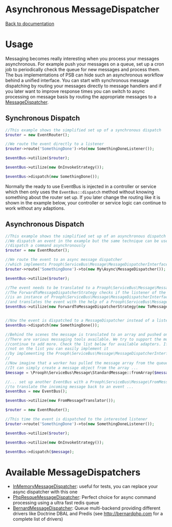 Asynchronous MessageDispatcher
==============================

[Back to documentation](../README.md#documentation)

# Usage

Messaging becomes really interesting when you process your messages asynchronous. For example push your messages on a queue,
set up a cron job to periodically check the queue for new messages and process them. The bus implementations of PSB can
hide such an asynchronous workflow behind a unified interface. You can start with synchronous message dispatching by
routing your messages directly to message handlers and if you later want to improve response times you can switch to
async processing on message basis by routing the appropriate messages to a [MessageDispatcher](../src/Prooph/ServiceBus/Message/MessageDispatcherInterface.php).

## Synchronous Dispatch
```php
//This example shows the simplified set up of a synchronous dispatch
$router = new EventRouter();

//We route the event directly to a listener
$router->route('SomethingDone')->to(new SomethingDoneListener());

$eventBus->utilize($router);

$eventBus->utilize(new OnInvokeStrategy());

$eventBus->dispatch(new SomethingDone());
```

Normally the ready to use EventBus is injected in a controller or service which then only uses the `EventBus::dispatch`
method without knowing something about the router set up. If you later change the routing like it is shown in the example below,
your controller or service logic can continue to work without any adaptions.

## Asynchronous Dispatch
```php
//This example shows the simplified set up of an asynchronous dispatch
//We dispatch an event in the example but the same technique can be used to
//dispatch a command asynchronously
$router = new EventRouter();

//We route the event to an async message dispatcher
//which implements Prooph\ServiceBus\Message\MessageDispatcherInterface
$router->route('SomethingDone')->to(new My\Async\MessageDispatcher());

$eventBus->utilize($router);

//The event needs to be translated to a Prooph\ServiceBus\Message\MessageInterface
//The ForwardToMessageDispatcherStrategy checks if the listener of the event
//is an instance of Prooph\ServiceBus\Message\MessageDispatcherInterface
//and translates the event with the help of a Prooph\ServiceBus\Message\ToMessageTranslatorInterface
$eventBus->utilize(new ForwardToMessageDispatcherStrategy(new ToMessageTranslator()));


//Now the event is dispatched to a MessageDispatcher instead of a listener
$eventBus->dispatch(new SomethingDone());

//Behind the scenes the message is translated to an array and pushed on a message queue
//There are various messaging tools available. We try to support the most important ones and
//continue to add more. Check the list below for available adapters. If your favorite adapter is
//not on the list you can easily implement it
//by implementing the Prooph\ServiceBus\Message\MessageDispatcherInterface
//
//Now imagine that a worker has pulled the message array from the queue and want to process it
//It can simply create a message object from the array ...
$message = \Prooph\ServiceBus\Message\StandardMessage::fromArray($messageArr);

//... set up another EventBus with a Prooph\ServiceBus\Message\FromMessageTranslator
//to translate the incoming message back to an event ...
$eventBus = new EventBus();

$eventBus->utilize(new FromMessageTranslator());

$router = new EventRouter();

//This time the event is dispatched to the interested listener
$router->route('SomethingDone')->to(new SomethingDoneListener());

$eventBus->utilize($router);

$eventBus->utilize(new OnInvokeStrategy());

$eventBus->dispatch($message);
```

# Available MessageDispatchers

- [InMemoryMessageDispatcher](../src/Prooph/ServiceBus/Message/InMemoryMessageDispatcher.php): useful for tests, 
  you can replace your async dispatcher with this one 
- [PhpResqueMessageDispatcher](https://github.com/prooph/psb-php-resque-dispatcher): Perfect choice for async 
  command processing using a ultra fast redis queue
- [BernardMessageDispatcher](https://github.com/prooph/psb-bernard-dispatcher): Queue multi-backend providing different
  drivers like Doctrine DBAL and Predis (see http://bernardphp.com for a complete list of drivers)
